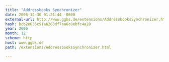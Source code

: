 ```yaml
---
title: "Addressbooks Synchronizer"
date: 2006-12-30 01:21:44 -0600
external-url: http://www.ggbs.de/extensions/AddressbooksSynchronizer.html
hash: bcb2e035c91a6263df7aa6c8ebfc4a20
year: 2006
month: 12
scheme: http
host: www.ggbs.de
path: /extensions/AddressbooksSynchronizer.html

---
```



